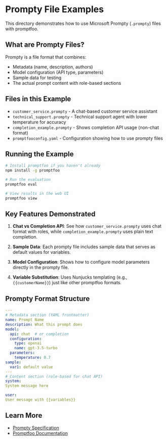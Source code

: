 # Prompty File Examples

This directory demonstrates how to use Microsoft Prompty (`.prompty`) files with promptfoo.

## What are Prompty Files?

Prompty is a file format that combines:
- Metadata (name, description, authors)
- Model configuration (API type, parameters)
- Sample data for testing
- The actual prompt content with role-based sections

## Files in this Example

- `customer_service.prompty` - A chat-based customer service assistant
- `technical_support.prompty` - Technical support agent with lower temperature for accuracy
- `completion_example.prompty` - Shows completion API usage (non-chat format)
- `promptfooconfig.yaml` - Configuration showing how to use prompty files

## Running the Example

```bash
# Install promptfoo if you haven't already
npm install -g promptfoo

# Run the evaluation
promptfoo eval

# View results in the web UI
promptfoo view
```

## Key Features Demonstrated

1. **Chat vs Completion API**: See how `customer_service.prompty` uses chat format with roles, while `completion_example.prompty` uses plain text completion.

2. **Sample Data**: Each prompty file includes sample data that serves as default values for variables.

3. **Model Configuration**: Shows how to configure model parameters directly in the prompty file.

4. **Variable Substitution**: Uses Nunjucks templating (e.g., `{{customerName}}`) just like other promptfoo formats.

## Prompty Format Structure

```yaml
---
# Metadata section (YAML frontmatter)
name: Prompt Name
description: What this prompt does
model:
  api: chat  # or completion
  configuration:
    type: openai
    name: gpt-3.5-turbo
  parameters:
    temperature: 0.7
sample:
  var1: default value
---
# Content section (role-based for chat API)
system:
System message here

user:
User message with {{variables}}
```

## Learn More

- [Prompty Specification](https://github.com/microsoft/prompty)
- [Promptfoo Documentation](https://promptfoo.dev/docs/configuration/prompts) 